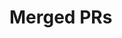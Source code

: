 # Merged PRs

<!--Start Count Merged PRs-->
<!--Finish Count Merged PRs-->

<!--Start Merged PRs-->

<!--Finish Merged PRs-->

